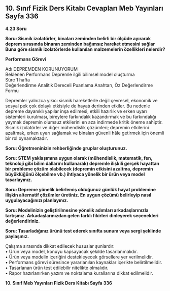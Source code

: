 ## 10. Sınıf Fizik Ders Kitabı Cevapları Meb Yayınları Sayfa 336

**4.23 Soru**

**Soru: Sismik izolatörler, binaları zeminden belirli bir ölçüde ayırarak deprem sırasında binanın zeminden bağımsız hareket etmesini sağlar Buna göre sismik izolatörlerde kullanılan malzemelerin özellikleri nelerdir?**

**Performans Görevi**

Adı DEPREMDEN KORUNUYORUM  
 Beklenen Performans Depremle ilgili bilimsel model oluşturma  
 Süre 1 hafta  
 Değerlendirme Analitik Dereceli Puanlama Anahtarı, Öz Değerlendirme Formu

Depremler yalnızca yıkıcı sismik hareketlerle değil çevresel, ekonomik ve sosyal pek çok dolaylı etkisiyle de hayatı derinden etkiler. Bu nedenle depreme dayanıklı yapılar inşa edilmesi, etkili hazırlık ve erken uyarı sistemleri kurulması, bireylere farkındalık kazandırmak ve bu farkındalığı yaymak depremin olumsuz etkilerini en aza indirmede kritik öneme sahiptir. Sismik izolatörler ve diğer mühendislik çözümleri; depremin etkilerini azaltmak, erken uyarı sağlamak ve binaları güvenli hâle getirmek için önemli bir rol oynamaktadır.

**Soru: Öğretmeninizin rehberliğinde gruplar oluşturunuz.**

**Soru: STEM yaklaşımına uygun olarak (mühendislik, matematik, fen, teknoloji gibi bilim dallarını kullanarak) depremle ilişkili gerçek hayattan bir probleme çözüm olabilecek (depremin etkisini azaltma, depremin büyüklüğünü ölçebilme vb.) ihtiyaca yönelik bir ürün veya model tasarlayınız.**

**Soru: Depreme yönelik belirlemiş olduğunuz günlük hayat problemine ilişkin alternatif çözümler üretiniz. En uygun çözümü belirleyip nasıl uygulayacağınızı planlayınız.**

**Soru: Modelinizin geliştirilmesine yönelik adımları arkadaşlarınızla tartışınız. Arkadaşlarınızdan gelen farklı fikirleri dinleyerek seçenekleri değerlendiriniz.**

**Soru: Tasarladığınız ürünü test ederek sınıfta sunum veya sergi şeklinde paylaşınız.**

Çalışma sırasında dikkat edilecek hususlar şunlardır:  
 • Ürün veya model, konuyu kapsayacak şekilde tasarlanmalıdır.  
 • Ürün veya modelin içeriğini destekleyecek görsellere yer verilmelidir.  
 • Performans görevi süresince yararlanılan kaynaklar içerikte belirtilmelidir.  
 • Tasarlanan ürün test edilebilir nitelikte olmalıdır.  
 • Rapor hazırlanırken yazım ve noktalama kurallarına dikkat edilmelidir.

**10. Sınıf Meb Yayınları Fizik Ders Kitabı Sayfa 336**